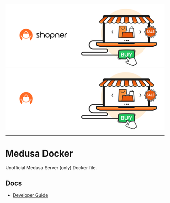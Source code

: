 <!-- trunk-ignore(markdownlint/MD041) -->
<div align="center">
  <img src="https://raw.githubusercontent.com/shopnerinc/.github/main/assets/img/gh-profile.png#gh-light-mode-only">
  <img src="https://raw.githubusercontent.com/shopnerinc/.github/main/assets/img/gh-profile-dark.png#gh-dark-mode-only">
</div>

---

# Medusa Docker

Unofficial Medusa Server (only) Docker file.

## Docs

- [Developer Guide](./DEVELOPER.md)
